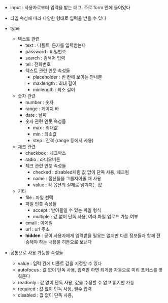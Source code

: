 - input : 사용자로부터 입력을 받는 태그. 주로 form 안에 들어있다
- 타입 속성에 따라 다양한 형태로 입력을 받을 수 있다

- type
	- 텍스트 관련
		- text : 디폴트, 문자를 입력받는다
		- password : 비밀번호
		- search : 검색어 입력
		- tel : 전화번호
		- 텍스트 관련 인풋 속성들
			- placeholder : 빈 칸에 보이는 안내문
			- maxlength : 최대 길이
			- minlength : 최소 길이
	- 숫자 관련
		- number : 숫자
		- range : 게이지 바
		- date : 날짜
		- 숫자 관련 인풋 속성들
			- max : 최대값
			- min : 최소값
			- step : 간격 (range 등에서 사용)
	- 체크 관련
		- checkbox : 체크박스
		- radio : 라디오버튼
		- 체크 관련 인풋 속성들
			- checked : disabled처럼 값 없이 단독 사용, 체크됨
			- name : 옵션들을 그룹지어줄 때 사용
			- value : 각 옵션의 실제로 넘겨지는 값
	- 기타
		- file : 파일 선택
		- 파일 인풋 속성들
			- accept : 받아들일 수 있는 파일 형식
			- multiple : 값 없이 단독 사용, 여러 파일 업로드 가능 여부
		- email : 이메일
		- url : url 주소
		- **hidden** : 굳이 사용자에게 입력받을 필요는 없지만 다른 정보들과 함께 전송해야 하는 내용을 히든으로 보낸다

- 공통으로 사용 가능한 속성들
	- value : 입력 칸에 디폴트 값을 지정할 수 있다
	- autofocus : 값 없이 단독 사용, 입력만 하면 되게끔 자동으로 미리 포커스를 맞춰준다
	- readonly : 값 없이 단독 사용, 값을 수정할 수 없고 읽기만 가능
	- required : 값 없이 단독 사용, 필수 입력
	- disabled : 값 없이 단독 사용, 

